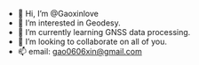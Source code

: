 - 👋 Hi, I’m @Gaoxinlove
- 👀 I’m interested in Geodesy.
- 🌱 I’m currently learning GNSS data processing.
- 💞️ I’m looking to collaborate on all of you.
- 📫 email: gao0606xin@gmail.com

<!---
Gaoxinlove/Gaoxinlove is a ✨ special ✨ repository because its `README.md` (this file) appears on your GitHub profile.
You can click the Prev
